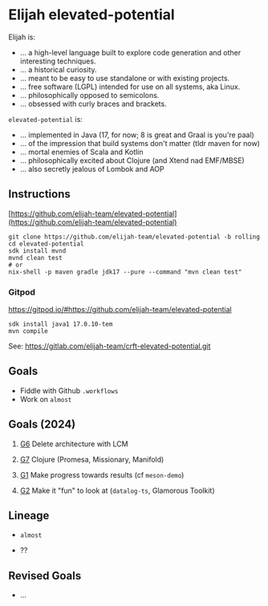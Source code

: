 Elijah elevated-potential
==========================

Elijah is:

- ... a high-level language built to explore code generation and other interesting techniques.
- ... a historical curiosity.
- ... meant to be easy to use standalone or with existing projects.
- ... free software (LGPL) intended for use on all systems, aka Linux.
- ... philosophically opposed to semicolons.
- ... obsessed with curly braces and brackets.

`elevated-potential` is:

- ... implemented in Java (17, for now; 8 is great and Graal is you're paal)
- ... of the impression that build systems don't matter (tldr maven for now)
- ... mortal enemies of Scala and Kotlin
- ... philosophically excited about Clojure (and Xtend nad EMF/MBSE)
- ... also secretly jealous of Lombok and AOP


Instructions
-------------

[https://github.com/elijah-team/elevated-potential](https://github.com/elijah-team/elevated-potential)

```shell
git clone https://github.com/elijah-team/elevated-potential -b rolling
cd elevated-potential
sdk install mvnd
mvnd clean test
# or 
nix-shell -p maven gradle jdk17 --pure --command "mvn clean test"
```

### Gitpod

https://gitpod.io/#https://github.com/elijah-team/elevated-potential

```shell
sdk install java1 17.0.10-tem
mvn compile
```

See: https://gitlab.com/elijah-team/crft-elevated-potential.git

Goals
------

- Fiddle with Github `.workflows`
- Work on `almost`

Goals (2024)
-------------

1. [G6][6] Delete architecture with LCM

2. [G7][7] Clojure (Promesa, Missionary, Manifold)

3. [G1][1] Make progress towards results (cf `meson-demo`)

4. [G2][2] Make it "fun" to look at (`datalog-ts`, Glamorous Toolkit)

Lineage
--------

- `almost`

- ??


Revised Goals
--------------

- ...


[1]: https://gitlab.com/elijah-team/documentation/petal-to-the-medal/-/blob/main/ginitiatives/G7.md
[2]: https://gitlab.com/elijah-team/documentation/petal-to-the-medal/-/blob/main/ginitiatives/G2.md
[3]: https://gitlab.com/elijah-team/documentation/petal-to-the-medal/-/blob/main/ginitiatives/G3.md
[4]: https://gitlab.com/elijah-team/documentation/petal-to-the-medal/-/blob/main/ginitiatives/G4.md
[6]: https://gitlab.com/elijah-team/documentation/petal-to-the-medal/-/blob/main/ginitiatives/G6.md
[7]: https://gitlab.com/elijah-team/documentation/petal-to-the-medal/-/blob/main/ginitiatives/G7.md
